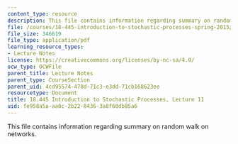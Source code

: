 ```yaml
---
content_type: resource
description: This file contains information regarding summary on random walk on networks.
file: /courses/18-445-introduction-to-stochastic-processes-spring-2015/fe958a5aaa0c2b2284363a8f60db85a6_MIT18_445S15_lecture11.pdf
file_size: 346619
file_type: application/pdf
learning_resource_types:
- Lecture Notes
license: https://creativecommons.org/licenses/by-nc-sa/4.0/
ocw_type: OCWFile
parent_title: Lecture Notes
parent_type: CourseSection
parent_uid: 4cd95574-478d-71c3-e3dd-71cb168623ee
resourcetype: Document
title: 18.445 Introduction to Stochastic Processes, Lecture 11
uid: fe958a5a-aa0c-2b22-8436-3a8f60db85a6
---
```

This file contains information regarding summary on random walk on networks.